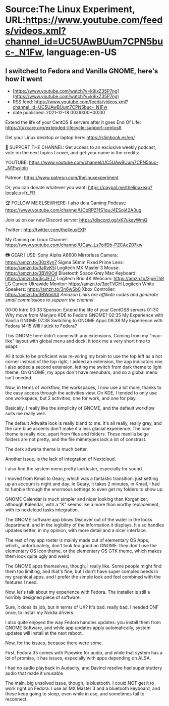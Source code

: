 # Source:The Linux Experiment, URL:https://www.youtube.com/feeds/videos.xml?channel_id=UC5UAwBUum7CPN5buc-_N1Fw, language:en-US

## I switched to Fedora and Vanilla GNOME, here's how it went
 - [https://www.youtube.com/watch?v=k9ixZ35P7ng](https://www.youtube.com/watch?v=k9ixZ35P7ng)
 - RSS feed: https://www.youtube.com/feeds/videos.xml?channel_id=UC5UAwBUum7CPN5buc-_N1Fw
 - date published: 2021-12-18 00:00:00+00:00

Extend the life of your CentOS 8 servers after it goes End Of Life: https://tuxcare.org/extended-lifecycle-support-centos8

Get your Linux desktop or laptop here: https://slimbook.es/en/

👏 SUPPORT THE CHANNEL:
Get access to an exclusive weekly podcast, vote on the next topics I cover, and get your name in the credits:

YOUTUBE: https://www.youtube.com/channel/UC5UAwBUum7CPN5buc-_N1Fw/join

Patreon: https://www.patreon.com/thelinuxexperiment

Or, you can donate whatever you want: https://paypal.me/thelinuxexp?locale.x=fr_FR

🏆 FOLLOW ME ELSEWHERE:
I also do a Gaming Podcast: https://www.youtube.com/channel/UCbRPZ11S1quJ4ESoj42A3ug

Join us on our new Discord server: https://discord.gg/xK7ukavWmQ

Twitter : http://twitter.com/thelinuxEXP

My Gaming on Linux Channel: https://www.youtube.com/channel/UCaw_Lz7oifDb-PZCAcZ07kw

📷 GEAR I USE:
Sony Alpha A6600 Mirrorless Camera: https://amzn.to/30zKyn7
Sigma 56mm Fixed Prime Lens: https://amzn.to/3aRvK5l
Logitech MX Master 3 Mouse: https://amzn.to/3BVI0Od
Bluetooth Space Grey Mac Keyboard: https://amzn.to/3jcJETZ
Logitech Brio 4K Webcam: https://amzn.to/3jgeTh9
LG Curved Ultrawide Monitor: https://amzn.to/3pcTVDH
Logitech White Speakers: https://amzn.to/3n6wSb0
Xbox Controller: https://amzn.to/3BWmIA3
*Amazon Links are affiliate codes and generate small commissions to support the channel*


00:00 Intro
00:33 Sponsor: Extend the life of your CentOS8 servers
01:30 Why move from Manjaro KDE to Fedora GNOME?
02:35 My Experience with Vanilla GNOME
07:38 Switching to GNOME Apps
09:38 My Experience with Fedora
14:15 Will I stick to Fedora?


This GNOME here didn't come with any extensions. Coming from my "mac-like" layout with global menu and dock, it took me a very short time to adapt.

All it took to be proficient was re-wiring my brain to use the top left as a hot corner instead of the top right. I added an extension, the app indicators one. I also added a second extension, letting me switch from dark theme to light theme.
On GNOME, my apps don't have menubars, and so a global menu isn't needed.

Now, in terms of workflow, the workspaces, I now use a lot more, thanks to the easy access through the activities view. On KDE, I tended to only use one workspace, but 2 activities, one for work, and one for play.

Basically, I really like the simplicity of GNOME, and the default workflow suits me really well.

The default Adwaita look is really bland to me. It's all really, really grey, and the rare blue accents don't make it a less glacial experience. The icon theme is really nice, apart from files and folders. These manilla beige folders are not pretty, and the file mimetypes lack a lot of constrast.

The dark adwaita theme is much better. 

Another issue, is the lack of integration of Nextcloud.

I also find the system menu pretty lackluster, especially for sound.

I moved from Kmail to Geary, which was a fantastic transition: just setting up an account is night and day. In Geary, it takes 2 minutes, in Kmail, I had to fumble through the enormous settings to even get my folders to show up.

GNOME Calendar is much simpler and nicer looking than Korganizer, although Kalendar, with a "K" seems like a more than worthy replacement, with its nextcloud tasks integration.

The GNOME software app blows Discover out of the water in the looks department, and in the legibility of the information it displays. It also handles updates better, in my opinion, with more detail and a nicer interface.

The rest of my app roster is mainly made out of elementary OS Apps, which,, unfortunately, don't look too good on GNOME: they don't use the elementary OS icon theme, or the elementary OS GTK theme, which makes them look quite ugly and weird.

The GNOME apps themselves, though, I really like. Some people might find them too limiting, and that's fine, but I don't have super complex needs in my graphical apps, and I prefer the simple look and feel combined with the features I need.

Now, let's talk about my experience with Fedora. The installer is still a horribly designed piece of software.

Sure, it does its job, but in terms of UX? It's bad. really bad.
I needed DNF once, to install my Nvidia drivers.

I also quite enjoyed the way Fedora handles updates: you install them from GNOME Software, and while app updates apply automatically, system updates will install at the next reboot.

Now, for the issues, because there were some.

First, Fedora 35 comes with Pipewire for audio, and while that system has a lot of promise, it has issues, especially with apps depending on ALSA.

I had no audio playback in Audacity, and Davinci resolve had super stuttery audio that made it unusable

The main, big unsolved issue, though, is bluetooth. I could NOT get it to work right on Fedora. I use an MX Master 3 and a bluetooth keyboard, and these keep going to sleep, even while in use, and sometimes fail to reconnect.

